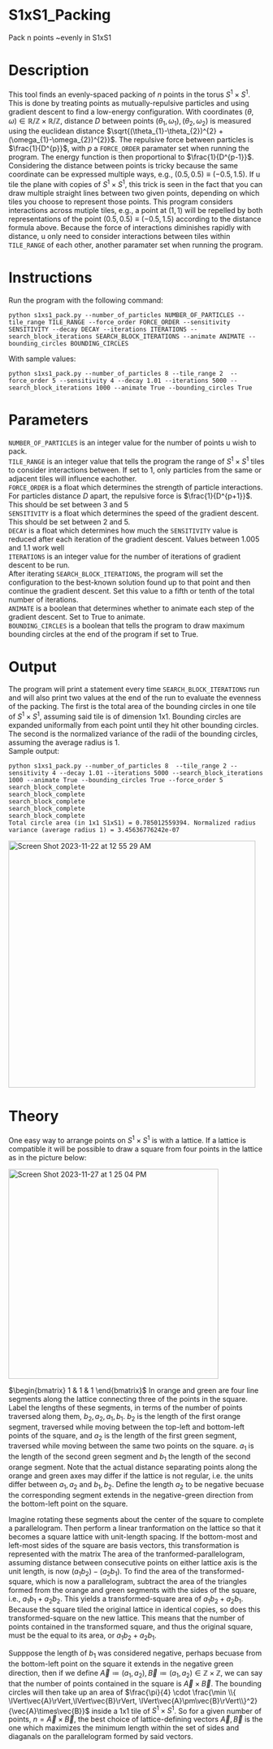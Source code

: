 # S1xS1_Packing
 Pack n points ~evenly in S1xS1

 # Description
 This tool finds an evenly-spaced packing of $n$ points in the torus $S^{1} \times S^{1}$. This is done by treating points as mutually-repulsive particles and using gradient descent to find a low-energy configuration. With coordinates $`(\theta,\omega) \in \mathbb{R}/\mathbb{Z} \times \mathbb{R}/\mathbb{Z}`$, distance $D$ between points $`(\theta_{1},\omega_{1}),(\theta_{2},\omega_{2})`$ is measured using the euclidean distance $\sqrt{(\theta_{1}-\theta_{2})^{2} + (\omega_{1}-\omega_{2})^{2}}$. The repulsive force between particles is $\frac{1}{D^{p}}$, with $p$ a `FORCE_ORDER` paramater set when running the program. The energy function is then proportional to $\frac{1}{D^{p-1}}$. Considering the distance between points is tricky because the same coordinate can be expressed multiple ways, e.g., $`(0.5,0.5)\equiv(-0.5,1.5)`$. If u tile the plane with copies of $S^{1} \times S^{1}$, this trick is seen in the fact that you can draw multiple straight lines between two given points, depending on which tiles you choose to represent those points. This program considers interactions across mutiple tiles, e.g., a point at $`(1,1)`$ will be repelled by both representations of the point $`(0.5,0.5)\equiv(-0.5,1.5)`$ according to the distance formula above. Because the force of interactions diminishes rapidly with distance, u only need to consider interactions between tiles within `TILE_RANGE` of each other, another paramater set when running the program.

 # Instructions
 Run the program with the following command:  
 ```
 python s1xs1_pack.py --number_of_particles NUMBER_OF_PARTICLES --tile_range TILE_RANGE --force_order FORCE_ORDER --sensitivity SENSITIVITY --decay DECAY --iterations ITERATIONS --search_block_iterations SEARCH_BLOCK_ITERATIONS --animate ANIMATE --bounding_circles BOUNDING_CIRCLES
```  
 With sample values:  
 ```
 python s1xs1_pack.py --number_of_particles 8 --tile_range 2  --force_order 5 --sensitivity 4 --decay 1.01 --iterations 5000 --search_block_iterations 1000 --animate True --bounding_circles True
```

 # Parameters
`NUMBER_OF_PARTICLES` is an integer value for the number of points u wish to pack.  
`TILE_RANGE` is an integer value that tells the program the range of $S^{1} \times S^{1}$ tiles to consider interactions between. If set to 1, only particles from the same or adjacent tiles will influence eachother.  
`FORCE_ORDER` is a float which determines the strength of particle interactions. For particles distance $D$ apart, the repulsive force is $\frac{1}{D^{p+1}}$. This should be set between 3 and 5  
`SENSITIVITY` is a float which determines the speed of the gradient descent. This should be set between 2 and 5.  
`DECAY` is a float which determines how much the `SENSITIVITY` value is reduced after each iteration of the gradient descent. Values between 1.005 and 1.1 work well  
`ITERATIONS` is an integer value for the number of iterations of gradient descent to be run.  
After iterating `SEARCH_BLOCK_ITERATIONS`, the program will set the configuration to the best-known solution found up to that point and then continue the gradient descent. Set this value to a fifth or tenth of the total number of iterations.  
`ANIMATE` is a boolean that determines whether to animate each step of the gradient descent. Set to True to animate.  
`BOUNDING_CIRCLES` is a boolean that tells the program to draw maximum bounding circles at the end of the program if set to True.

# Output
The program will print a statement every time `SEARCH_BLOCK_ITERATIONS` run and will also print two values at the end of the run to evaluate the evenness of the packing. The first is the total area of the bounding circles in one tile of $S^{1} \times S^{1}$, assuming said tile is of dimension 1x1. Bounding circles are expanded uniformally from each point until they hit other bounding circles. The second is the normalized variance of the radii of the bounding circles, assuming the average radius is 1.  
Sample output:  
```
python s1xs1_pack.py --number_of_particles 8  --tile_range 2 --sensitivity 4 --decay 1.01 --iterations 5000 --search_block_iterations 1000 --animate True --bounding_circles True --force_order 5
search_block_complete
search_block_complete
search_block_complete
search_block_complete
search_block_complete
Total circle area (in 1x1 S1xS1) = 0.785012559394. Normalized radius variance (average radius 1) = 3.45636776242e-07
```
<img width="486" alt="Screen Shot 2023-11-22 at 12 55 29 AM" src="https://github.com/ms-dolecki/S1xS1_Packing/assets/151703986/c878c396-afb3-451e-823c-faa35983989b">

# Theory
One easy way to arrange points on $S^{1} \times S^{1}$ is with a lattice. If a lattice is compatible it will be possible to draw a square from four points in the lattice as in the picture below:
  

<img width="413" alt="Screen Shot 2023-11-27 at 1 25 04 PM" src="https://github.com/ms-dolecki/S1xS1_Packing/assets/151703986/69e20145-fac7-4dd1-a435-7337b830ea9e">


$\begin{bmatrix} 1 & 1 & 1 \end{bmatrix}$
In orange and green are four line segments along the lattice connecting three of the points in the square. Label the lengths of these segments, in terms of the number of points traversed along them, $b_2,a_2,a_1,b_1$. $b_2$ is the length of the first orange segment, traversed while moving between the top-left and bottom-left points of the square, and $a_2$ is the length of the first green segment, traversed while moving between the same two points on the square. $a_1$ is the length of the second green segment and $b_1$ the length of the second orange segment. Note that the actual distance separating points along the orange and green axes may differ if the lattice is not regular, i.e. the units differ between $a_1,a_2$ and $b_1,b_2$. Define the length $a_2$ to be negative becuase the corresponding segment extends in the negative-green direction from the bottom-left point on the square.

Imagine rotating these segments about the center of the square to complete a parallelogram. Then perform a linear tranformation on the lattice so that it becomes a square lattice with unit-length spacing. If the bottom-most and left-most sides of the square are basis vectors, this transformation is represented with the matrix
The area of the tranformed-parallelogram, assuming distance between consecutive points on either lattice axis is the unit length, is now $(a_1b_2)-(a_2b_1)$. To find the area of the transformed-square, which is now a parallelogram, subtract the area of the triangles formed from the orange and green segments with the sides of the square, i.e., $a_1b_1+a_2b_2$. This yields a transformed-square area of $a_1b_2+a_2b_1$. Because the square tiled the original lattice in identical copies, so does this transformed-square on the new lattice. This means that the number of points contained in the transformed square, and thus the original square, must be the equal to its area, or $a_1b_2+a_2b_1$.  

Supppose the length of $b_1$ was considered negative, perhaps becuase from the bottom-left point on the square it extends in the negative green direction, then if we define $\vec{A}\coloneqq(a_1,a_2),\vec{B}\coloneqq(a_1,a_2)\in\mathbb{Z}\times\mathbb{Z}$, we can say that the number of points contained in the square is $\vec{A}\times\vec{B}$. The bounding circles will then take up an area of $\frac{\pi}{4} \cdot \frac{\min \\{ \lVert\vec{A}\rVert,\lVert\vec{B}\rVert, \lVert\vec{A}\pm\vec{B}\rVert\\}^2}{\vec{A}\times\vec{B}}$ inside a 1x1 tile of $S^{1} \times S^{1}$. So for a given number of points, $n=\vec{A}\times\vec{B}$, the best choice of lattice-defining vectors $\vec{A},\vec{B}$ is the one which maximizes the minimum length within the set of sides and diaganals on the parallelogram formed by said vectors.
